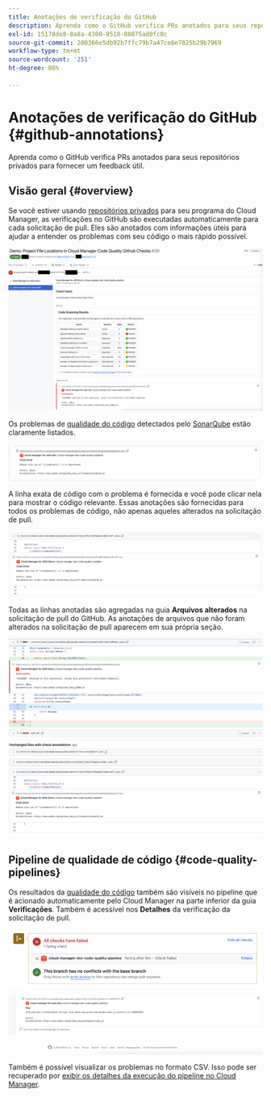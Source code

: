 ```yaml
---
title: Anotações de verificação do GitHub
description: Aprenda como o GitHub verifica PRs anotados para seus repositórios privados para fornecer um feedback útil.
exl-id: 15178de8-8a8a-4300-8510-88875ad0fc8c
source-git-commit: 200366e5db92b7ffc79b7a47ce8e7825b29b7969
workflow-type: tm+mt
source-wordcount: '251'
ht-degree: 86%

---
```



# Anotações de verificação do GitHub {#github-annotations}

Aprenda como o GitHub verifica PRs anotados para seus repositórios privados para fornecer um feedback útil.

## Visão geral {#overview}

Se você estiver usando [repositórios privados](private-repositories.md) para seu programa do Cloud Manager, as verificações no GitHub são executadas automaticamente para cada solicitação de pull. Eles são anotados com informações úteis para ajudar a entender os problemas com seu código o mais rápido possível.

![Exemplo de anotações de verificação do GitHub](assets/github-check-annotations.png)

Os problemas de [qualidade do código](/help/using/code-quality-testing.md) detectados pelo [SonarQube](/help/using/custom-code-quality-rules.md) estão claramente listados.

![Exemplo de anotação de problema de código](assets/github-check-annotations-example.png)

A linha exata de código com o problema é fornecida e você pode clicar nela para mostrar o código relevante. Essas anotações são fornecidas para todos os problemas de código, não apenas aqueles alterados na solicitação de pull.

![Exemplo de anotação de problema de código](assets/github-check-annotations-example-code.png)

Todas as linhas anotadas são agregadas na guia **Arquivos alterados** na solicitação de pull do GitHub. As anotações de arquivos que não foram alterados na solicitação de pull aparecem em sua própria seção.

![Exemplo de anotações na guia de arquivos alterados](assets/github-check-annotations-files-changed.png)

## Pipeline de qualidade de código {#code-quality-pipelines}

Os resultados da [qualidade do código](/help/using/code-quality-testing.md) também são visíveis no pipeline que é acionado automaticamente pelo Cloud Manager na parte inferior da guia **Verificações**. Também é acessível nos **Detalhes** da verificação da solicitação de pull.

![Exemplo de anotações](assets/github-check-annotations-code-quality.png)

![Exemplo de anotações](assets/github-check-annotations-code-quality-2.png)

Também é possível visualizar os problemas no formato CSV. Isso pode ser recuperado por [exibir os detalhes da execução do pipeline no Cloud Manager](/help/using/managing-pipelines.md).
